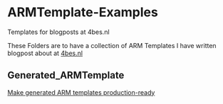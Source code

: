 # ARMTemplate-Examples
Templates for blogposts at 4bes.nl

These Folders are to have a collection of ARM Templates I have written blogpost about at [4bes.nl](https://4bes.nl)

## Generated_ARMTemplate

[Make generated ARM templates production-ready]( http://4bes.nl/2019/05/09/make-generated-arm-templates-production-ready)
